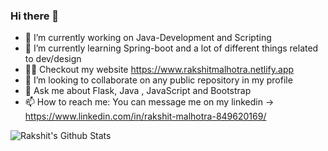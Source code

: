### Hi there 👋


<!--
**Raks-coder/Raks-coder** is a ✨ _special_ ✨ repository because its `README.md` (this file) appears on your GitHub profile.
-->

- 🔭 I’m currently working on Java-Development and Scripting
- 🌱 I’m currently learning Spring-boot and a lot of different things related to dev/design
- :man_technologist: Checkout my website https://www.rakshitmalhotra.netlify.app
- 👯 I’m looking to collaborate on any public repository in my profile
- 💬 Ask me about Flask, Java , JavaScript and Bootstrap
- 📫 How to reach me: You can message me on my linkedin -> https://www.linkedin.com/in/rakshit-malhotra-849620169/

![Rakshit's Github Stats](https://github-readme-stats.vercel.app/api?username=Raks-coder&count_private=true&show_icons=true&theme=radical)

